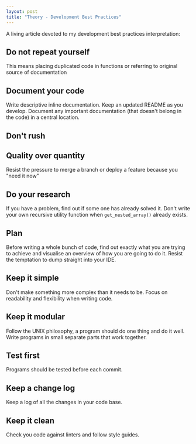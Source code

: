 ```yaml
---
layout: post
title: "Theory - Development Best Practices"
---
```

A living article devoted to my development best practices interpretation:

## Do not repeat yourself

This means placing duplicated code in functions or referring to original source
of documentation

## Document your code

Write descriptive inline documentation. Keep an updated README as you develop.
Document any important documentation (that doesn't belong in the code) in a
central location.

## Don't rush

## Quality over quantity

Resist the pressure to merge a branch or deploy a feature because you
"need it now"

## Do your research

If you have a problem, find out if some one has already solved it. Don't
write your own recursive utility function when `get_nested_array()` already
exists.

## Plan

Before writing a whole bunch of code, find out exactly what you are trying to
achieve and visualise an overview of how you are going to do it. Resist the
temptation to dump straight into your IDE.

## Keep it simple

Don't make something more complex than it needs to be. Focus on readability
and flexibility when writing code.

## Keep it modular

Follow the UNIX philosophy, a program should do one thing and do it well. Write
programs in small separate parts that work together.

## Test first

Programs should be tested before each commit.

## Keep a change log

Keep a log of all the changes in your code base.

## Keep it clean

Check you code against linters and follow style guides.
